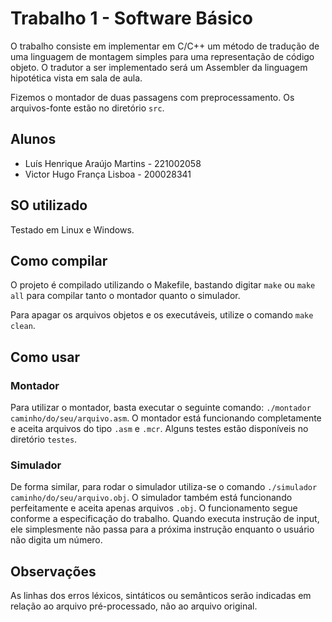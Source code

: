 # Trabalho 1 - Software Básico

O trabalho consiste em implementar em C/C++ um método de tradução de uma linguagem de montagem simples para uma representação de código objeto. O tradutor a ser implementado será um Assembler da linguagem hipotética vista em sala de aula.

Fizemos o montador de duas passagens com preprocessamento. Os arquivos-fonte estão no diretório `src`.

## Alunos

- Luís Henrique Araújo Martins - 221002058
- Victor Hugo França Lisboa - 200028341

## SO utilizado

Testado em Linux e Windows.

## Como compilar

O projeto é compilado utilizando o Makefile, bastando digitar `make` ou `make all` para compilar tanto o montador quanto o simulador.

Para apagar os arquivos objetos e os executáveis, utilize o comando `make clean`.

## Como usar
### Montador

Para utilizar o montador, basta executar o seguinte comando: `./montador caminho/do/seu/arquivo.asm`.
O montador está funcionando completamente e aceita arquivos do tipo `.asm` e `.mcr`.
Alguns testes estão disponíveis no diretório `testes`.

### Simulador

De forma similar, para rodar o simulador utiliza-se o comando `./simulador caminho/do/seu/arquivo.obj`.
O simulador também está funcionando perfeitamente e aceita apenas arquivos `.obj`.
O funcionamento segue conforme a especificação do trabalho. Quando executa instrução de input, ele simplesmente não passa para a próxima instrução enquanto o usuário não digita um número.

## Observações

As linhas dos erros léxicos, sintáticos ou semânticos serão indicadas em relação ao arquivo pré-processado, não ao arquivo original.